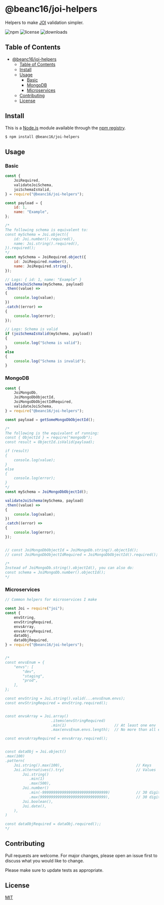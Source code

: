 # @beanc16/joi-helpers

Helpers to make [JOI](https://www.npmjs.com/package/joi) validation simpler.

<!-- Badges -->
![npm][npm-version]
![license][npm-license]
![downloads][npm-downloads]



## Table of Contents
- [@beanc16/joi-helpers](#beanc16joi-helpers)
  - [Table of Contents](#table-of-contents)
  - [Install](#install)
  - [Usage](#usage)
    - [Basic](#basic)
    - [MongoDB](#mongodb)
    - [Microservices](#microservices)
  - [Contributing](#contributing)
  - [License](#license)


## Install
This is a [Node.js](https://nodejs.org/en/) module available through the [npm registry](https://www.npmjs.com/).

```bash
$ npm install @beanc16/joi-helpers
```



## Usage

### Basic
```js
const {
    JoiRequired,
    validateJoiSchema,
    joiSchemaIsValid,
} = require("@beanc16/joi-helpers");

const payload = {
    id: 1,
    name: "Example",
};

/*
The following schema is equivalent to:
const mySchema = Joi.object({
    id: Joi.number().required(),
    name: Joi.string().required(),
}).required();
*/
const mySchema = JoiRequired.object({
    id: JoiRequired.number(),
    name: JoiRequired.string(),
});

// Logs: { id: 1, name: "Example" }
validateJoiSchema(mySchema, payload)
.then((value) =>
{
    console.log(value);
})
.catch((error) =>
{
    console.log(error);
});

// Logs: Schema is valid
if (joiSchemaIsValid(mySchema, payload))
{
    console.log("Schema is valid");
}
else
{
    console.log("Schema is invalid");
}
```


### MongoDB
```js
const {
    JoiMongoDb,
    JoiMongoDbObjectId,
    JoiMongoDbObjectIdRequired,
    validateJoiSchema,
} = require("@beanc16/joi-helpers");

const payload = getSomeMongoDbObjectId();

/*
The following is the equivalent of running:
const { ObjectId } = require("mongodb");
const result = ObjectId.isValid(payload);

if (result)
{
    console.log(value);
}
else
{
    console.log(error);
}
*/
const mySchema = JoiMongoDbObjectId();

validateJoiSchema(mySchema, payload)
.then((value) =>
{
    console.log(value);
})
.catch((error) =>
{
    console.log(error);
});


// const JoiMongoDbObjectId = JoiMongoDb.string().objectId();
// const JoiMongoDbObjectIdRequired = JoiMongoDbObjectId().required();

/*
Instead of JoiMongoDb.string().objectId(), you can also do:
const schema = JoiMongoDb.number().objectId();
*/
```


### Microservices
```js
// Common helpers for microservices I make

const Joi = require("joi");
const {
    envString,
    envStringRequired,
    envsArray,
    envsArrayRequired,
    dataObj,
    dataObjRequired,
} = require("@beanc16/joi-helpers");


/*
const envsEnum = {
    "envs": [
        "dev",
        "staging",
        "prod",
    ],
};

const envString = Joi.string().valid(...envsEnum.envs);
const envStringRequired = envString.required();


const envsArray = Joi.array()
                     .items(envStringRequired)
                     .min(1)                      // At least one env
                     .max(envsEnum.envs.length);  // No more than all envs

const envsArrayRequired = envsArray.required();


const dataObj = Joi.object()
.max(100)
.pattern(
    Joi.string().max(100),                                  // Keys
    Joi.alternatives().try(                                 // Values
        Joi.string()
           .min(1)
           .max(500),
        Joi.number()
           .min(-999999999999999999999999999999)            // 30 digit
           .max(999999999999999999999999999999),            // 30 digit
        Joi.boolean(),
        Joi.date(),
    ),
)

const dataObjRequired = dataObj.required();;
*/
```



## Contributing
Pull requests are welcome. For major changes, please open an issue first to discuss what you would like to change.

Please make sure to update tests as appropriate.



## License
[MIT](https://choosealicense.com/licenses/mit/)



<!-- Shield URLs -->
[npm-version]: https://img.shields.io/npm/v/@beanc16/joi-helpers
[npm-license]: https://img.shields.io/npm/l/@beanc16/joi-helpers
[npm-downloads]: https://img.shields.io/npm/dm/@beanc16/joi-helpers